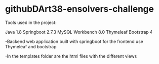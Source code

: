 # githubDArt38-ensolvers-challenge


Tools used in the project:

  Java 1.8
  Springboot 2.7.3
  MySQL-Workbench 8.0 
  Thymeleaf
  Bootstrap 4


-Backend web application built with springboot for the frontend use Thymeleaf and bootstrap

-In the templates folder are the html files with the different views

